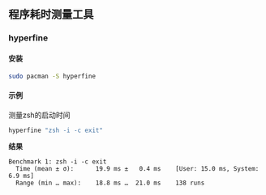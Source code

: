## 程序耗时测量工具

### hyperfine

#### 安装

```bash
sudo pacman -S hyperfine
```

#### 示例

测量zsh的启动时间

```bash
hyperfine "zsh -i -c exit"
```

**结果**
```
Benchmark 1: zsh -i -c exit
  Time (mean ± σ):      19.9 ms ±   0.4 ms    [User: 15.0 ms, System: 6.9 ms]
  Range (min … max):    18.8 ms …  21.0 ms    138 runs
```

